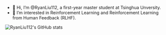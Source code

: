- 👋 Hi, I’m @RyanLiu112, a first-year master student at Tsinghua Unversity.
- 👀 I’m interested in Reinforcement Learning and Reinforcement Learning from Human Feedback (RLHF).

![RyanLiu112's GitHub stats](https://github-readme-stats.vercel.app/api?username=ryanliu112&count_private=true&show_icons=true)

<!---
RyanLiu112/RyanLiu112 is a ✨ special ✨ repository because its `README.md` (this file) appears on your GitHub profile.
You can click the Preview link to take a look at your changes.
--->
